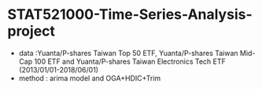 # STAT521000-Time-Series-Analysis-project

* data :Yuanta/P-shares Taiwan Top 50 ETF, Yuanta/P-shares Taiwan Mid-Cap 100 ETF and Yuanta/P-shares Taiwan Electronics Tech ETF (2013/01/01-2018/06/01)
* method : arima model and OGA+HDIC+Trim
